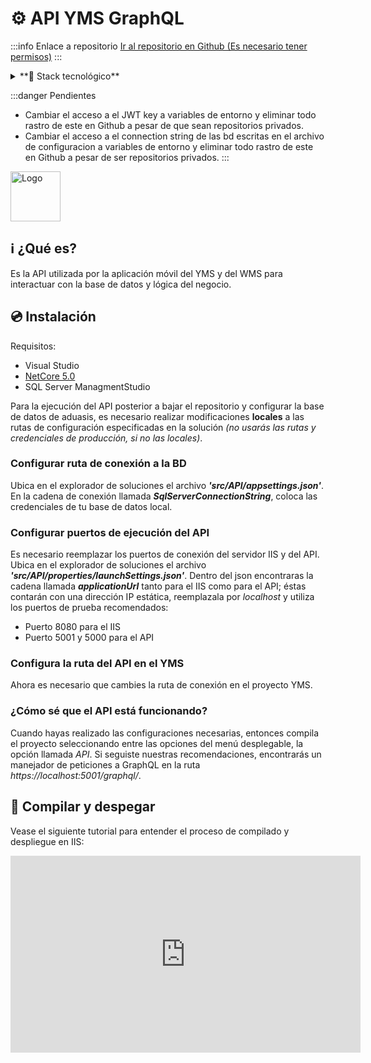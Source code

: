 # ⚙️ API YMS GraphQL 

:::info Enlace a repositorio
[Ir al repositorio en Github (Es necesario tener permisos)](https://github.com/aduasis-logistica/api-yms)
:::

<details>
  <summary>**🧪 Stack tecnológico**</summary>
  
  Lenguajes de programación:
  - C# Net Core 5.0

  IDEs/Editores recomendados:
  - Visual Studio

  ¿Qué necesito saber?

  - Hotchocolate es la utileria para desarrollar el API con GrpaphQL
  - El método de autenticación es por medio de JWT

</details>

:::danger Pendientes
- Cambiar el acceso a el JWT key a variables de entorno y eliminar todo rastro de este en Github a pesar de que sean repositorios privados.
- Cambiar el acceso a el connection string de las bd escritas en el archivo de configuracion a variables de entorno y eliminar todo rastro de este en Github a pesar de ser repositorios privados. 
:::


<img src="https://upload.wikimedia.org/wikipedia/commons/thumb/1/17/GraphQL_Logo.svg/1200px-GraphQL_Logo.svg.png" alt="Logo" width="80" height="80"/>

## ℹ️ ¿Qué es?

Es la API utilizada por la aplicación móvil del YMS y del WMS para interactuar con la base de datos y lógica del negocio.

## 💿 Instalación

Requisitos:
- Visual Studio
- [NetCore 5.0](https://dotnet.microsoft.com/en-us/download/dotnet/5.0)
- SQL Server ManagmentStudio

Para la ejecución del API posterior a bajar el repositorio y configurar la base de datos de aduasis, es necesario realizar modificaciones **locales** a las rutas de configuración especificadas en la solución *(no usarás las rutas y credenciales de producción, si no las locales)*.

### Configurar ruta de conexión a la BD

Ubica en el explorador de soluciones el archivo ***'src/API/appsettings.json'***. En la cadena de conexión llamada ***SqlServerConnectionString***, coloca las credenciales de tu base de datos local.

### Configurar puertos de ejecución del API

Es necesario reemplazar los puertos de conexión del servidor IIS y del API. Ubica en el explorador de soluciones el archivo ***'src/API/properties/launchSettings.json'***. Dentro del json encontraras la cadena llamada ***applicationUrl*** tanto para el IIS como para el API; éstas contarán con una dirección IP estática, reemplazala por *localhost* y utiliza los puertos de prueba recomendados:
- Puerto 8080 para el IIS
- Puerto 5001 y 5000 para el API

### Configura la ruta del API en el YMS

Ahora es necesario que cambies la ruta de conexión en el proyecto YMS.

### ¿Cómo sé que el API está funcionando?

Cuando hayas realizado las configuraciones necesarias, entonces compila el proyecto seleccionando entre las opciones del menú desplegable, la opción llamada *API*. Si seguiste nuestras recomendaciones, encontrarás un manejador de peticiones a GraphQL en la ruta *https://localhost:5001/graphql/*.

## 🚀 Compilar y despegar

Vease el siguiente tutorial para entender el proceso de compilado y despliegue en IIS:

<iframe width="560" height="315" src="https://www.youtube.com/embed/lEv7aEdUnQ0?si=z6FA3JcU7qTM2k8H" title="YouTube video player" frameborder="0" allow="accelerometer; autoplay; clipboard-write; encrypted-media; gyroscope; picture-in-picture; web-share" referrerpolicy="strict-origin-when-cross-origin" allowfullscreen></iframe>
